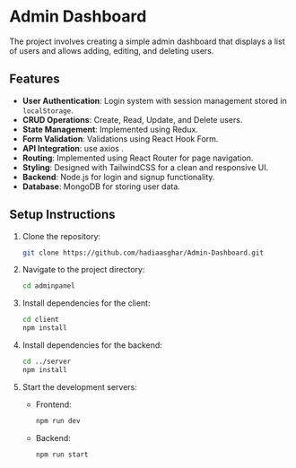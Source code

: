 # Admin Dashboard

The project involves creating a simple admin dashboard that displays a list of users and allows adding, editing, and deleting users.

## Features

- **User Authentication**: Login system with session management stored in `localStorage`.
- **CRUD Operations**: Create, Read, Update, and Delete users.
- **State Management**: Implemented using  Redux.
- **Form Validation**: Validations using  React Hook Form.
- **API Integration**: use axios .
- **Routing**: Implemented using React Router for page navigation.
- **Styling**: Designed with TailwindCSS for a clean and responsive UI.
- **Backend**: Node.js for login and signup functionality.
- **Database**: MongoDB for storing user data.

## Setup Instructions

1. Clone the repository:
   ```bash
   git clone https://github.com/hadiaasghar/Admin-Dashboard.git
   ```

2. Navigate to the project directory:
   ```bash
   cd adminpanel
   ```

3. Install dependencies for the client:
   ```bash
   cd client
   npm install
   ```

4. Install dependencies for the backend:
   ```bash
   cd ../server
   npm install
   ```

5. Start the development servers:
   - Frontend:
     ```bash
     npm run dev
     ```
   - Backend:
     ```bash
     npm run start
     ```
